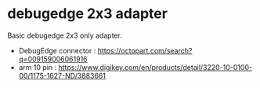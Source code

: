 # debugedge 2x3 adapter

Basic debugedge 2x3 only adapter.

- DebugEdge connector : https://octopart.com/search?q=009159006061916
- arm 10 pin : https://www.digikey.com/en/products/detail/3220-10-0100-00/1175-1627-ND/3883661
